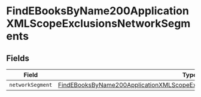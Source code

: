# FindEBooksByName200ApplicationXMLScopeExclusionsNetworkSegments


## Fields

| Field                                                                                                                                                                                     | Type                                                                                                                                                                                      | Required                                                                                                                                                                                  | Description                                                                                                                                                                               |
| ----------------------------------------------------------------------------------------------------------------------------------------------------------------------------------------- | ----------------------------------------------------------------------------------------------------------------------------------------------------------------------------------------- | ----------------------------------------------------------------------------------------------------------------------------------------------------------------------------------------- | ----------------------------------------------------------------------------------------------------------------------------------------------------------------------------------------- |
| `networkSegment`                                                                                                                                                                          | [FindEBooksByName200ApplicationXMLScopeExclusionsNetworkSegmentsNetworkSegment](../../models/operations/findebooksbyname200applicationxmlscopeexclusionsnetworksegmentsnetworksegment.md) | :heavy_minus_sign:                                                                                                                                                                        | N/A                                                                                                                                                                                       |